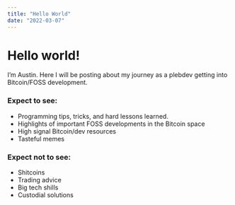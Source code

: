 ```yaml
---
title: "Hello World"
date: "2022-03-07"
---
```



# Hello world! 
I’m Austin. Here I will be posting about my journey as a plebdev getting into Bitcoin/FOSS development.

### Expect to see:

- Programming tips, tricks, and hard lessons learned.
- Highlights of important FOSS developments in the Bitcoin space
- High signal Bitcoin/dev resources
- Tasteful memes

### Expect not to see:

- Shitcoins
- Trading advice
- Big tech shills
- Custodial solutions
